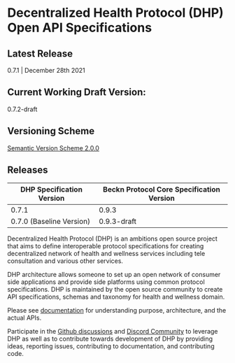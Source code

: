 # Decentralized Health Protocol (DHP) Open API Specifications

## Latest Release
0.7.1 | December 28th 2021

## Current Working Draft Version: 
0.7.2-draft

## Versioning Scheme
[Semantic Version Scheme 2.0.0](https://semver.org/)

## Releases

| DHP Specification Version        | Beckn Protocol Core Specification Version         |
|----------------------------------|---------------------------------------------------|
| 0.7.1                            | 0.9.3                                             |
| 0.7.0 (Baseline Version)         | 0.9.3-draft                                       |

Decentralized Health Protocol (DHP) is an ambitions open source  project that aims to define interoperable protocol specifications for creating decentralized network of health and wellness services including tele consultation and various other services. 

DHP architecture allows someone to set up an open network of consumer side applications and provide side platforms using common protocol specifications. DHP is maintained by the open source community to create API specifications, schemas and taxonomy for health and wellness domain. 

Please see [documentation](https://github.com/dhp-project/DHP-Specs/wiki) for understanding purpose, architecture, and the actual APIs. 

Participate in the [Github discussions](https://github.com/dhp-project/DHP-Specs/discussions) and [Discord Community](https://discord.gg/45pvVWKGRQ) to leverage DHP as well as to contribute towards development of DHP by  providing ideas, reporting issues, contributing to documentation, and contributing code.
